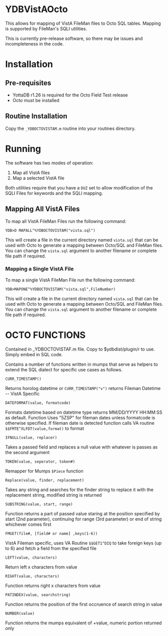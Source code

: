 # YDBVistAOcto

This allows for mapping of VistA FileMan files to Octo SQL tables. Mapping is supported by FileMan's SQLI utilities.

This is currently pre-release software, so there may be issues and incompleteness in the code.

# Installation

## Pre-requisites

 * YottaDB r1.26 is required for the Octo Field Test release
 * Octo must be installed

## Routine Installation

Copy the `_YDBOCTOVISTAM.m` routine into your routines directory.

# Running

The software has two modes of operation:

 1. Map all VistA files
 2. Map a selected VistA file

Both utilities require that you have a `DUZ` set to allow modification of the SQLI Files for keywords and the SQLI mapping.

## Mapping All VistA Files

To map all VistA FileMan Files run the following command:

```
YDB>D MAPALL^%YDBOCTOVISTAM("vista.sql")
```

This will create a file in the current directory named `vista.sql` that can be used with Octo to generate a mapping between Octo/SQL and FileMan files. You can change the `vista.sql` argument to another filename or complete file path if required.

### Mapping a Single VistA File

To map a single VistA FileMan File run the following command:

```
YDB>MAPONE^%YDBOCTOVISTAM("vista.sql",FileNumber)
```

This will create a file in the current directory named `vista.sql` that can be used with Octo to generate a mapping between Octo/SQL and FileMan files. You can change the `vista.sql` argument to another filename or complete file path if required.


# OCTO FUNCTIONS 

Contained in _YDBOCTOVISTAF.m file. Copy to $ydbdist/plugin/r to use.  Simply embed in SQL code.

Contains a number of functions written in mumps that serve as helpers to extend the SQL dialect for specific use cases as follows.

`CURR_TIMESTAMP()` 

Returns horolog datetime  or `CURR_TIMESTAMP("v")` returns Fileman Datetime -- VistA Specific

`DATEFORMAT(value, formatcode)` 

Formats datetime based on datetime type returns MM/DD/YYYY HH:MM:SS as default. Function Uses "5ZSP" for fileman dates unless formatcode is otherwise specified. If fileman date is detected function calls VA routine `$$FMTE^XLFDT(value,format)` to format

`IFNULL(value, replacer)`	    

Takes a passed field and replaces a null value with whatever is passes as the second argument

`TOKEN(value, seperator, token#)`    

Remapper for Mumps `$Piece` function 

`Replace(value, finder, replacement)` 

Takes any string and searches for the finder string to replace it with the replacement string, modified string is returned

`SUBSTRING(value, start, range)`   

Function returns a part of passed value staring at the position specified by start (2nd parameter), continuing for range (3rd parameter) or end of string whichever comes first

`FMGET(file#, [field# or name] ,keys(1-6))` 

VistA Fileman specific, uses VA Routine `$$GET1^DIQ` to take foreign keys (up to 6) and fetch a field from the specified file

`LEFT(value, characters)`		

Return left x characters from value

`RIGHT(value, characters)`	

Function returns right x characters from value

`PATINDEX(value, searchstring)`	

Function returns the position of the first occruence of search string in value

`NUMBER(value)`

Function returns the mumps equivalent of +value, numeric portion returned only

